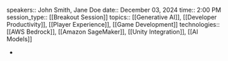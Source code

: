 speakers:: John Smith, Jane Doe
  date:: December 03, 2024
  time:: 2:00 PM
  session_type:: [[Breakout Session]]
  topics:: [[Generative AI]], [[Developer Productivity]], [[Player Experience]], [[Game Development]]
  technologies:: [[AWS Bedrock]], [[Amazon SageMaker]], [[Unity Integration]], [[AI Models]]

-
